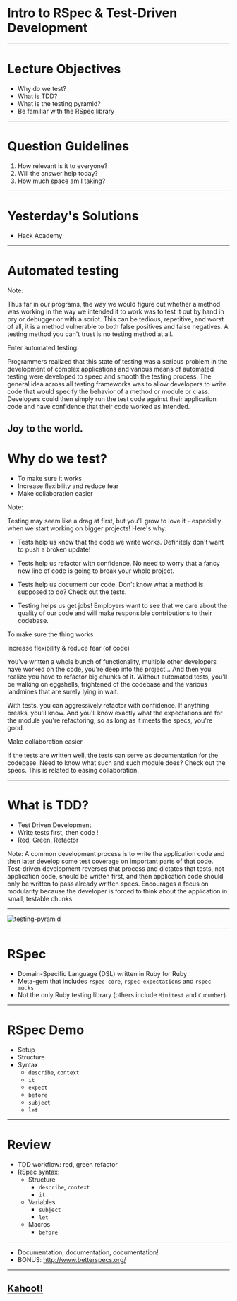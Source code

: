 # Intro to RSpec & Test-Driven Development

---

# Lecture Objectives

+ Why do we test?
+ What is TDD?
+ What is the testing pyramid?
+ Be familiar with the RSpec library


---

# Question Guidelines

1. How relevant is it to everyone?
2. Will the answer help today?
3. How much space am I taking?


---

# Yesterday's Solutions

+ Hack Academy

---
# Automated testing 


Note:

Thus far in our programs, the way we would figure out whether a method was working in the way we intended it to work was to test it out by hand in pry or debugger or with a script. This can be tedious, repetitive, and worst of all, it is a method vulnerable to both false positives and false negatives. A testing method you can't trust is no testing method at all.

Enter automated testing.

Programmers realized that this state of testing was a serious problem in the development of complex applications and various means of automated testing were developed to speed and smooth the testing process. The general idea across all testing frameworks was to allow developers to write code that would specify the behavior of a method or module or class. Developers could then simply run the test code against their application code and have confidence that their code worked as intended.

Joy to the world.
---

# Why do we test? 

+ To make sure it works
+ Increase flexibility and reduce fear 
+ Make collaboration easier


Note: 

Testing may seem like a drag at first, but you'll grow to love it - especially when we start working on bigger projects! Here's why:
- Tests help us know that the code we write works. Definitely don't want to push a broken update!
- Tests help us refactor with confidence. No need to worry that a fancy new line of code is going to break your whole project.
- Tests help us document our code. Don't know what a method is supposed to do? Check out the tests.

- Testing helps us get jobs! Employers want to see that we care about the quality of our code and will make responsible contributions to their codebase.


To make sure the thing works


Increase flexibility & reduce fear (of code)

You've written a whole bunch of functionality, multiple other developers have worked on the code, you're deep into the project... And then you realize you have to refactor big chunks of it. Without automated tests, you'll be walking on eggshells, frightened of the codebase and the various landmines that are surely lying in wait.

With tests, you can aggressively refactor with confidence. If anything breaks, you'll know. And you'll know exactly what the expectations are for the module you're refactoring, so as long as it meets the specs, you're good.

Make collaboration easier

If the tests are written well, the tests can serve as documentation for the codebase. Need to know what such and such module does? Check out the specs. This is related to easing collaboration.

---
# What is TDD?

+ Test Driven Development 
+ Write tests first, then code ! 
+ Red, Green, Refactor

Note:
A common development process is to write the application code and then later develop some test coverage on important parts of that code. Test-driven development reverses that process and dictates that tests, not application code, should be written first, and then application code should only be written to pass already written specs.
Encourages a focus on modularity because the developer is forced to think about the application in small, testable chunks

---

![testing-pyramid](https://2.bp.blogspot.com/-YTzv_O4TnkA/VTgexlumP1I/AAAAAAAAAJ8/57-rnwyvP6g/s1600/image02.png)

---

# RSpec

+ Domain-Specific Language (DSL) written in Ruby for Ruby
+ Meta-gem that includes `rspec-core`, `rspec-expectations` and `rspec-mocks`
+ Not the only Ruby testing library (others include `Minitest` and `Cucumber`).

---

# RSpec Demo

+ Setup
+ Structure
+ Syntax
   + `describe`, `context`
   + `it`
   + `expect`
   + `before`
   + `subject`
   + `let`

---

# Review

+ TDD workflow: red, green refactor
+ RSpec syntax:
  + Structure
    + `describe`, `context`
    + `it`
  + Variables
    + `subject`
    + `let`
  + Macros
    + `before`

---



+ Documentation, documentation, documentation!
+ BONUS: http://www.betterspecs.org/

---
## [Kahoot!](https://create.kahoot.it/details/w4d4-rspec/c590ac48-6b83-43f1-a51f-91b9bd2ce699)